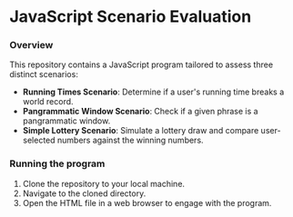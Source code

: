 # JavaScript Scenario Evaluation

### Overview

This repository contains a JavaScript program tailored to assess three distinct scenarios:
- **Running Times Scenario**: Determine if a user's running time breaks a world record.
- **Pangrammatic Window Scenario**: Check if a given phrase is a pangrammatic window.
- **Simple Lottery Scenario**: Simulate a lottery draw and compare user-selected numbers against the winning numbers.

### Running the program

1. Clone the repository to your local machine.
2. Navigate to the cloned directory.
3. Open the HTML file in a web browser to engage with the program.
